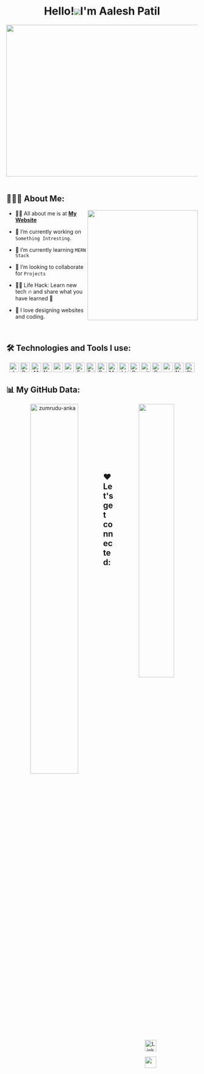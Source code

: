 <h1 align="center">Hello!<img src="https://user-images.githubusercontent.com/54705395/189191291-185e3880-3450-49a9-870c-dba94aa0d5a1.png" />I'm Aalesh Patil</h1>

<div align="center">
  <img src ="https://r7q6w9z6.rocketcdn.me/career/wp-content/uploads/2020/03/full-stack-development.gif" border-radius="3px" width="1200px" height="400px"/>
  
</div>

 <br/>

## 👨🏻‍💻 About Me:

<img  src="https://media.giphy.com/media/qgQUggAC3Pfv687qPC/giphy.gif" height="290px" align="right" />

- 🙋‍♂️ All about me is at **[My Website](https://aalesh.netlify.app/)**

- 🔭 I’m currently working on `Something Intresting`.

- 🌱 I’m currently learning `MERN Stack`

- 👯 I’m looking to collaborate for `Projects`

- 👨‍💻 Life Hack: Learn new tech :fire: and share what you have learned :tada:

- 💓 I love designing websites and coding.

<br>

## 🛠️ Technologies and Tools I use:

<p align="center" >
<img alt="Javascript" src="https://img.shields.io/badge/JavaScript-323330?style=for-the-badge&logo=javascript&logoColor=F7DF1E"  height="25px"/>
<img alt="React" src="https://img.shields.io/badge/React-20232A?style=for-the-badge&logo=react&logoColor=61DAFB" height="25px"/>
<img alt="MongoDB" src="https://img.shields.io/badge/-MongoDB-13aa52?style=flat-square&logo=mongodb&logoColor=white"  height="25px"/>
<img alt="Nodejs" src="https://img.shields.io/badge/-Nodejs-43853d?style=flat-square&logo=Node.js&logoColor=white"  height="25px"/>
<img alt="npm" src="https://img.shields.io/badge/NPM-%23000000.svg?style=for-the-badge&logo=npm&logoColor=white" height="25px"/>
<img alt="redux" src="https://img.shields.io/badge/-Redux-764ABC?style=flat-square&logo=redux&logoColor=white" height="25px"/>
 <img alt="Express" src="https://img.shields.io/badge/express.js-%23404d59.svg?style=for-the-badge&logo=express&logoColor=%2361DAFB" height="25px"/>
<img alt="Tailwidcss" src="https://img.shields.io/badge/Tailwind_CSS-38B2AC?style=for-the-badge&logo=tailwind-css&logoColor=white" height="25px"/>
<img alt="Bootstrap" src="https://img.shields.io/badge/Bootstrap-563D7C?style=for-the-badge&logo=bootstrap&logoColor=white" height="25px"/>
<img alt="Material UI" src="https://img.shields.io/badge/Material--UI-0081CB?style=for-the-badge&logo=material-ui&logoColor=white" height="25px"/>
<img alt="html" src="https://img.shields.io/badge/HTML5-E34F26?style=for-the-badge&logo=html5&logoColor=white" height="25px"/>
<img alt="Css" src="https://img.shields.io/badge/CSS3-1572B6?style=for-the-badge&logo=css3&logoColor=white" height="25px"/>
<img alt="git" src="https://img.shields.io/badge/-Git-F05032?style=flat-square&logo=git&logoColor=white" height="25px"/>
<img alt="Prettier" src="https://img.shields.io/badge/-Prettier-F7B93E?style=flat-square&logo=prettier&logoColor=white" height="25px"/>
 
 <img alt="postman" src="https://img.shields.io/badge/-Postman-00C7B7?style=flat-square&logo=postman&logoColor=white" height="25px"/>
 <img alt="Netlify" src="https://img.shields.io/badge/Netlify-00C7B7?style=for-the-badge&logo=netlify&logoColor=white" height="25px"/>
 <img alt="Chakra UI" src="https://img.shields.io/badge/Chakra--UI-319795?style=for-the-badge&logo=chakra-ui&logoColor=white" height="25px"/>
</p>
  
 
 ## 📊 My GitHub Data:

  <div align=center>
    <a>
      <img align="left"  width=50% src="https://github-readme-stats.vercel.app/api?username=Aalesh01&hide=issues&count_private=true&show_icons=true&theme=nightowl&include_all_commits=true&text_color=ffffff" alt="zumrudu-anka" />
    </a>
    <a>
      <img align="right" width=43% src="https://github-readme-stats.vercel.app/api/top-langs/?username=aalesh01&layout=compact&theme=nightowl&text_color=ffffff" />
    </a>
  </div>

  

  <br>
  

<br><br><br><br><br><br><br>
 ## ❤️ Let's get connected:
<p>
<div align="center" >
<a href="https://www.linkedin.com/in/aalesh01/" target="_blank"><img alt="LinkedIn" src="https://img.shields.io/badge/linkedin-%230077B5.svg?&style=for-the-badge&logo=linkedin&logoColor=white"  height="30px"/></a> 

<a href="mailto:gmail.com/aalesh111999@gmail.com"><img src="https://img.shields.io/badge/Gmail-D14836?style=for-the-badge&logo=gmail&logoColor=white"  height="30px"/></a>

</div>
</p>



 
